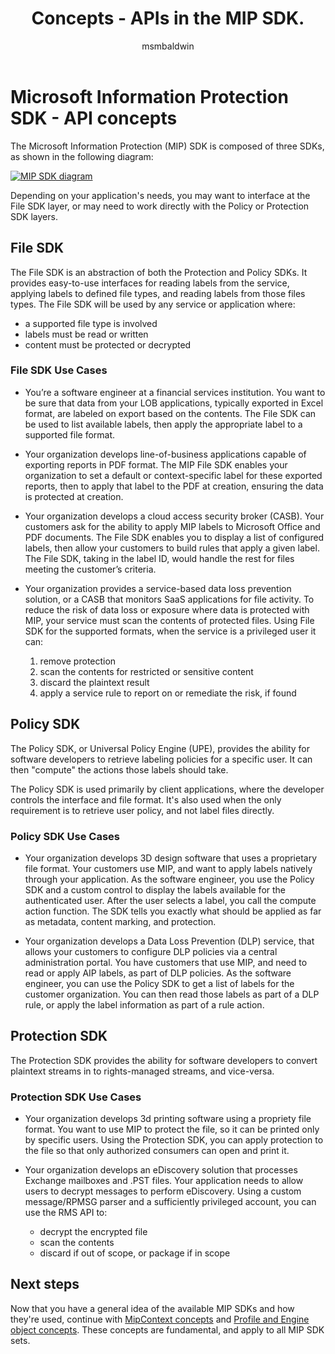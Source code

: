 ﻿---
title: Concepts - APIs in the MIP SDK.
description: This article will help you understand 3 types of APIs in the MIP SDK, how they're related, and use-cases for using each.
author: msmbaldwin
ms.service: information-protection
ms.topic: conceptual
ms.date: 04/10/2025
ms.author: mbaldwin
---

# Microsoft Information Protection SDK - API concepts

The Microsoft Information Protection (MIP) SDK is composed of three SDKs, as shown in the following diagram:

[![MIP SDK diagram](media/concept-apis-use-cases/mip-sdk-components.png)](media/concept-apis-use-cases/mip-sdk-components.png#lightbox)

Depending on your application's needs, you may want to interface at the File SDK layer, or may need to work directly with the Policy or Protection SDK layers.

## File SDK

The File SDK is an abstraction of both the Protection and Policy SDKs. It provides easy-to-use interfaces for reading labels from the service, applying labels to defined file types, and reading labels from those files types. The File SDK will be used by any service or application where:

- a supported file type is involved
- labels must be read or written
- content must be protected or decrypted

### File SDK Use Cases

- You’re a software engineer at a financial services institution. You want to be sure that data from your LOB applications, typically exported in Excel format, are labeled on export based on the contents. The File SDK can be used to list available labels, then apply the appropriate label to a supported file format.

- Your organization develops line-of-business applications capable of exporting reports in PDF format. The MIP File SDK enables your organization to set a default or context-specific label for these exported reports, then to apply that label to the PDF at creation, ensuring the data is protected at creation. 

- Your organization develops a cloud access security broker (CASB). Your customers ask for the ability to apply MIP labels to Microsoft Office and PDF documents. The File SDK enables you to display a list of configured labels, then allow your customers to build rules that apply a given label. The File SDK, taking in the label ID, would handle the rest for files meeting the customer’s criteria.

- Your organization provides a service-based data loss prevention solution, or a CASB that monitors SaaS applications for file activity. To reduce the risk of data loss or exposure where data is protected with MIP, your service must scan the contents of protected files. Using File SDK for the supported formats, when the service is a privileged user it can:

  1. remove protection
  2. scan the contents for restricted or sensitive content
  3. discard the plaintext result
  4. apply a service rule to report on or remediate the risk, if found

## Policy SDK

The Policy SDK, or Universal Policy Engine (UPE), provides the ability for software developers to retrieve labeling policies for a specific user. It can then "compute" the actions those labels should take.

The Policy SDK is used primarily by client applications, where the developer controls the interface and file format. It's also used when the only requirement is to retrieve user policy, and not label files directly. 

### Policy SDK Use Cases

- Your organization develops 3D design software that uses a proprietary file format. Your customers use MIP, and want to apply labels natively through your application. As the software engineer, you use the Policy SDK and a custom control to display the labels available for the authenticated user. After the user selects a label, you call the compute action function. The SDK tells you exactly what should be applied as far as metadata, content marking, and protection.

- Your organization develops a Data Loss Prevention (DLP) service, that allows your customers to configure DLP policies via a central administration portal. You have customers that use MIP, and need to read or apply AIP labels, as part of DLP policies. As the software engineer, you can use the Policy SDK to get a list of labels for the customer organization. You can then read those labels as part of a DLP rule, or apply the label information as part of a rule action.

## Protection SDK

The Protection SDK provides the ability for software developers to convert plaintext streams in to rights-managed streams, and vice-versa.

### Protection SDK Use Cases

- Your organization develops 3d printing software using a propriety file format. You want to use MIP to protect the file, so it can be printed only by specific users. Using the Protection SDK, you can apply protection to the file so that only authorized consumers can open and print it. 

- Your organization develops an eDiscovery solution that processes Exchange mailboxes and .PST files. Your application needs to allow users to decrypt messages to perform eDiscovery. Using a custom message/RPMSG parser and a sufficiently privileged account, you can use the RMS API to:
  - decrypt the encrypted file
  - scan the contents
  - discard if out of scope, or package if in scope

## Next steps

Now that you have a general idea of the available MIP SDKs and how they're used, continue with [MipContext concepts](concept-mipcontext.md) and [Profile and Engine object concepts](concept-profile-engine-cpp.md). These concepts are fundamental, and apply to all MIP SDK sets.
